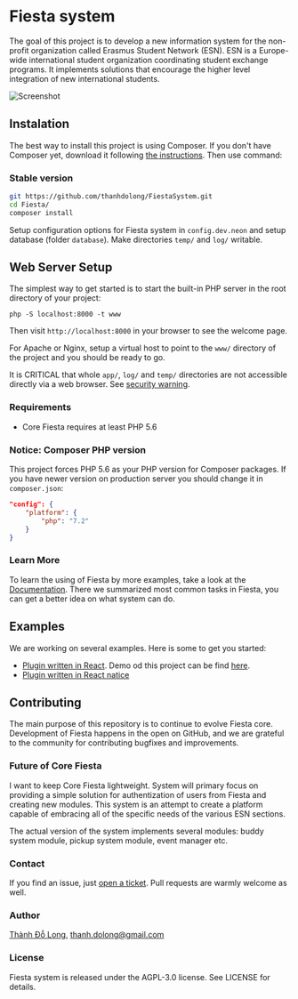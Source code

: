 # Fiesta system
The goal of this project is to develop a new information system for the non-profit organization called Erasmus Student Network (ESN). ESN is a Europe-wide international student organization coordinating student exchange programs. It implements solutions that encourage the higher level integration of new international students. 

![Screenshot](https://i.imgur.com/8OheiMU.png)

## Instalation

The best way to install this project is using Composer. If you don't have Composer yet, download it following [the instructions](https://doc.nette.org/composer). Then use command:

### Stable version

```bash
git https://github.com/thanhdolong/FiestaSystem.git
cd Fiesta/
composer install
```

Setup configuration options for Fiesta system in `config.dev.neon` and setup database (folder `database`). Make directories `temp/` and `log/` writable.

Web Server Setup
----------------

The simplest way to get started is to start the built-in PHP server in the root directory of your project:

	php -S localhost:8000 -t www

Then visit `http://localhost:8000` in your browser to see the welcome page.

For Apache or Nginx, setup a virtual host to point to the `www/` directory of the project and you
should be ready to go.

It is CRITICAL that whole `app/`, `log/` and `temp/` directories are not accessible directly via a web browser. See [security warning](https://nette.org/security-warning).

### Requirements
- Core Fiesta requires at least PHP 5.6

### Notice: Composer PHP version

This project forces PHP 5.6 as your PHP version for Composer packages. If you have newer
version on production server you should change it in `composer.json`:

```json
"config": {
	"platform": {
		"php": "7.2"
	}
}
```

### Learn More

To learn the using of Fiesta by more examples, take a look at the [Documentation](http://fiesta.esncz.org/help). There we summarized most common tasks in Fiesta, you can get a better idea on what system can do.

## Examples

We are working on several examples. Here is some to get you started:

* [Plugin written in React](https://github.com/d-kozak/fiesta-plugin-react).
Demo od this project can be find [here](https://fiesta-plugin-react.netlify.com/).
* [Plugin written in React natice](https://bit.ly/2MKhzDW)


## Contributing

The main purpose of this repository is to continue to evolve Fiesta core. Development of Fiesta happens in the open on GitHub, and we are grateful to the community for contributing bugfixes and improvements.

### Future of Core Fiesta

I want to keep Core Fiesta lightweight. System will primary focus on providing a simple solution for authentization of users from Fiesta and creating new modules. This system is an attempt to create a platform capable of embracing all of the specific needs of the various ESN sections.

The actual version of the system implements several modules: buddy system module, pickup system module, event manager etc.


### Contact

 If you find an issue, just [open a ticket](https://github.com/thanhdolong/Fiesta/issues/new/choose). Pull requests are warmly welcome as well.

### Author

[Thành Đỗ Long](https://github.com/thanhdolong), thanh.dolong@gmail.com

### License

Fiesta system is released under the AGPL-3.0 license. See LICENSE for details.